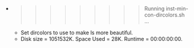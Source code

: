 * >>>>>>>>> Running inst-min-con-dircolors.sh ...
  * Set dircolors to use  to make ls more beautiful.
  * Disk size = 1051532K. Space Used = 28K. Runtime = 00:00:00:00.
